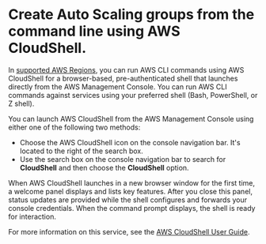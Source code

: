 # Create Auto Scaling groups from the command line using AWS CloudShell\.<a name="create-auto-scaling-groups-with-cloudshell"></a>

In [supported AWS Regions](https://docs.aws.amazon.com/cloudshell/latest/userguide/supported-aws-regions.html), you can run AWS CLI commands using AWS CloudShell for a browser\-based, pre\-authenticated shell that launches directly from the AWS Management Console\. You can run AWS CLI commands against services using your preferred shell \(Bash, PowerShell, or Z shell\)\.

You can launch AWS CloudShell from the AWS Management Console using either one of the following two methods:
+ Choose the AWS CloudShell icon on the console navigation bar\. It's located to the right of the search box\.
+ Use the search box on the console navigation bar to search for **CloudShell** and then choose the **CloudShell** option\. 

When AWS CloudShell launches in a new browser window for the first time, a welcome panel displays and lists key features\. After you close this panel, status updates are provided while the shell configures and forwards your console credentials\. When the command prompt displays, the shell is ready for interaction\.

For more information on this service, see the [AWS CloudShell User Guide](https://docs.aws.amazon.com/cloudshell/latest/userguide/welcome.html)\.